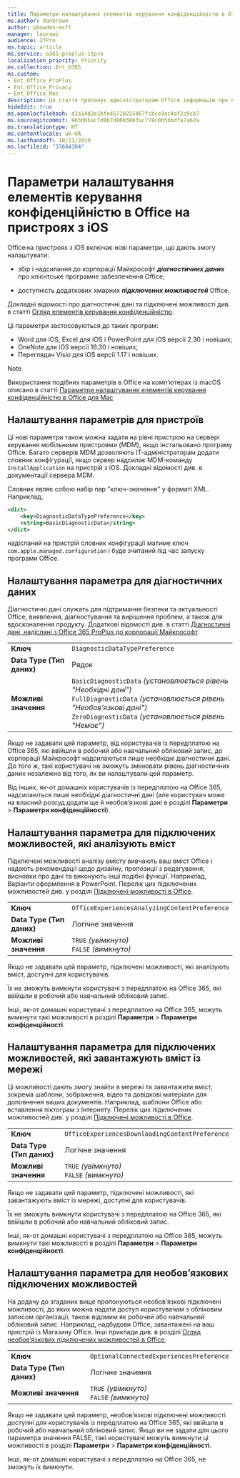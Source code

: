 ```yaml
---
title: Параметри налаштування елементів керування конфіденційністю в Office на пристроях з iOS
ms.author: danbrown
author: pbowden-msft
manager: laurawi
audience: ITPro
ms.topic: article
ms.service: o365-proplus-itpro
localization_priority: Priority
ms.collection: Ent_O365
ms.custom:
- Ent_Office_ProPlus
- Ent_Office_Privacy
- Ent_Office_Mac
description: Ця стаття пропонує адміністраторам Office інформацію про налаштування параметрів конфіденційності на пристроях з iOS.
hideEdit: true
ms.openlocfilehash: d1a14d2e1bfe45710255467fcbce9ac4af2c9cb7
ms.sourcegitcommit: 903d6bac7d8b7d8003863ac778c0b5bbdfa7a62a
ms.translationtype: HT
ms.contentlocale: uk-UA
ms.lasthandoff: 10/21/2019
ms.locfileid: "37604304"
---
```

# <a name="use-preferences-to-manage-privacy-controls-for-office-on-ios-devices"></a>Параметри налаштування елементів керування конфіденційністю в Office на пристроях з iOS

Office на пристроях з iOS включає нові параметри, що дають змогу налаштувати:

- збір і надсилання до корпорації Майкрософт ***діагностичних даних*** про клієнтське програмне забезпечення Office;

- доступність додаткових хмарних ***підключених можливостей*** Office.

Докладні відомості про діагностичні дані та підключені можливості див. в статті [Огляд елементів керування конфіденційністю](overview-privacy-controls.md).

Ці параметри застосовуються до таких програм:
- Word для iOS, Excel для iOS і PowerPoint для iOS версії 2.30 і новіших;
- OneNote для iOS версії 16.30 і новіших;
- Переглядач Visio для iOS версії 1.17 і новіших.

> [!NOTE]
> Використання подібних параметрів в Office на комп’ютерах із macOS описано в статті [Параметри налаштування елементів керування конфіденційністю в Office для Mac](mac-privacy-preferences.md)


## <a name="setting-device-preferences"></a>Налаштування параметрів для пристроїв
Ці нові параметри також можна задати на рівні пристрою на сервері керування мобільними пристроями (MDM), якщо інстальовано програму Office. Багато серверів MDM дозволяють ІТ-адміністраторам додати словник конфігурації, якщо сервер надсилає MDM-команду `InstallApplication` на пристрій з iOS. Докладні відомості див. в документації сервера MDM.

Словник являє собою набір пар "ключ-значення" у форматі XML. Наприклад,

```xml
<dict>
    <key>DiagnosticDataTypePreference</key>
    <string>BasicDiagnosticData</string>
</dict>
```

надісланий на пристрій словник конфігурації матиме ключ `com.apple.managed.configuration` і буде зчитаний під час запуску програми Office.

## <a name="preference-setting-for-diagnostic-data"></a>Налаштування параметра для діагностичних даних 

Діагностичні дані служать для підтримання безпеки та актуальності Office, виявлення, діагностування та вирішення проблем, а також для вдосконалення продукту. Додаткові відомості див. в статті [Діагностичні дані, надіслані з Office 365 ProPlus до корпорації Майкрософт](overview-privacy-controls.md#diagnostic-data-sent-from-office-365-proplus-to-microsoft).

|||
|:-----|:-----|
|**Ключ**  | `DiagnosticDataTypePreference`  |
|**Data Type (Тип даних)**  | Рядок |
|**Можливі значення**  | `BasicDiagnosticData` *(установлюється рівень "Необхідні дані")* <br/> `FullDiagnosticData` *(установлюється рівень "Необов’язкові дані")* <br/> `ZeroDiagnosticData` *(установлюється рівень "Немає")* |

Якщо не задавати цей параметр, від користувачів із передплатою на Office 365, які ввійшли в робочий або навчальний обліковий запис, до корпорації Майкрософт надсилаються лише необхідні діагностичні дані. До того ж, такі користувачі не зможуть змінювати рівень діагностичних даних незалежно від того, як ви налаштували цей параметр.

Від інших, як-от домашніх користувачів із передплатою на Office 365, надсилаються лише необхідні діагностичні дані (але користувач може на власний розсуд додати ще й необов’язкові дані в розділі **Параметри** > **Параметри конфіденційності**).


## <a name="preference-setting-for-connected-experiences-that-analyze-your-content"></a>Налаштування параметра для підключених можливостей, які аналізують вміст

Підключені можливості аналізу вмісту вивчають ваш вміст Office і надають рекомендації щодо дизайну, пропозиції з редагування, висновки про дані та виконують інші подібні функції. Наприклад, Варіанти оформлення в PowerPoint. Перелік цих підключених можливостей див. у розділі [Підключені можливості в Office](connected-experiences.md).

|||
|:-----|:-----|
|**Ключ**  | `OfficeExperiencesAnalyzingContentPreference`  |
|**Data Type (Тип даних)**  | Логічне значення |
|**Можливі значення**  | `TRUE` *(увімкнуто)* <br/> `FALSE` *(вимкнуто)*|


Якщо не задавати цей параметр, підключені можливості, які аналізують вміст, доступні для користувачів.

Їх не зможуть вимкнути користувачі з передплатою на Office 365, які ввійшли в робочий або навчальний обліковий запис.

Інші, як-от домашні користувачі з передплатою на Office 365, можуть вимкнути такі можливості в розділі **Параметри** > **Параметри конфіденційності**.

## <a name="preference-setting-for-connected-experiences-that-download-online-content"></a>Налаштування параметра для підключених можливостей, які завантажують вміст із мережі

Ці можливості дають змогу знайти в мережі та завантажити вміст, зокрема шаблони, зображення, відео та довідкові матеріали для доповнення ваших документів. Наприклад, шаблони Office або вставлення піктограм з Інтернету. Перелік цих підключених можливостей див. у розділі [Підключені можливості в Office](connected-experiences.md).

|||
|:-----|:-----|
|**Ключ**  | `OfficeExperiencesDownloadingContentPreference`  |
|**Data Type (Тип даних)**  | Логічне значення |
|**Можливі значення**  | `TRUE` *(увімкнуто)* <br/> `FALSE` *(вимкнуто)*|


Якщо не задавати цей параметр, підключені можливості, які завантажують вміст із мережі, доступні для користувачів.

Їх не зможуть вимкнути користувачі з передплатою на Office 365, які ввійшли в робочий або навчальний обліковий запис.

Інші, як-от домашні користувачі з передплатою на Office 365, можуть вимкнути такі можливості в розділі **Параметри** > **Параметри конфіденційності**.

## <a name="preference-setting-for-optional-connected-experiences"></a>Налаштування параметра для необов’язкових підключених можливостей

На додачу до згаданих вище пропонуються необов’язкові підключені можливості, до яких можна надати доступ користувачам з обліковим записом організації, також відомим як робочий або навчальний обліковий запис. Наприклад, надбудови Office, завантажені на ваш пристрій із Магазину Office. Інші приклади див. в розділі [Огляд необов’язкових підключених можливостей в Office](optional-connected-experiences.md).

|||
|:-----|:-----|
|**Ключ**  | `OptionalConnectedExperiencesPreference`  |
|**Data Type (Тип даних)**  | Логічне значення |
|**Можливі значення**  | `TRUE` *(увімкнуто)* <br/> `FALSE` *(вимкнуто)*|


Якщо не задавати цей параметр, необов’язкові підключені можливості доступні для користувачів із передплатою на Office 365, які ввійшли в робочий або навчальний обліковий запис. Якщо ви не задали для цього параметра значення FALSE, такі користувачі можуть вимкнути ці можливості в розділі **Параметри** > **Параметри конфіденційності**.

Інші, як-от домашні користувачі з передплатою на Office 365, не зможуть їх вимкнути.